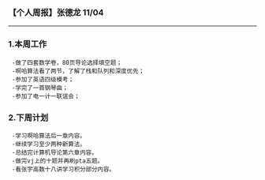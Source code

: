 ### 【个人周报】张德龙 11/04
---------
### 1.本周工作
     -做了四套数学卷，80页导论选择填空题；
     -啊哈算法看了两节，了解了栈和队列和深度优先；
     -参加了英语四级模考；
     -学完了一首钢琴曲；
     -参加了电一计一联谊会；
### 2.下周计划
     -学习啊哈算法后一章内容。
     -继续学习至少两种新算法。
     -总结完计算机导论第六章内容。
     -做完vj上的十题并再刷pta五题。
     -看张宇高数十八讲学习积分部分内容。
